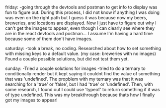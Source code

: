 friday:
  -going through the devtools and postman to get info to display was fun to figure out. During this process, I did not know if anything I was doing was even on the right path but I guess it was because now my beers, breweries, and locations are displayed. Now I just have to figure out why I can't get the images to appear, even though I can clearly see where they are in the react devtools and postman... I assume I'm having a hard time because some of them don't have images.

saturday:
  -took a break, no coding. Researched about how to set something with missing keys to a default value. (my case: breweries with no images)
  Found a couple possible solutions, but did not test them yet.

sunday: 
  -Tried a couple solutions for images
  -tried to do a ternary to conditionally render but it kept saying it couldnt find the value of something that was 'undefined'. The propblem with my ternary was that it was searching for a 'true' or 'false', but I had 'true' or 'undefined'. Then, with some research, I found out I could use 'typeof' to return something if it was of type undefined. This was my breakthrough because thats how I finally got my images to appear!
  